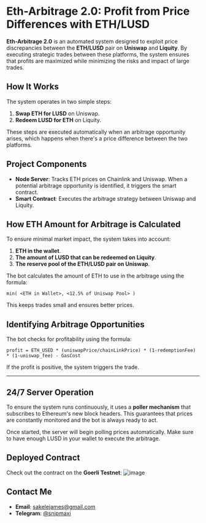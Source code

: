 # **Eth-Arbitrage 2.0: Profit from Price Differences with ETH/LUSD**

**Eth-Arbitrage 2.0** is an automated system designed to exploit price discrepancies between the **ETH/LUSD** pair on **Uniswap** and **Liquity**. By executing strategic trades between these platforms, the system ensures that profits are maximized while minimizing the risks and impact of large trades.


## **How It Works**

The system operates in two simple steps:
1. **Swap ETH for LUSD** on Uniswap.
2. **Redeem LUSD for ETH** on Liquity.

These steps are executed automatically when an arbitrage opportunity arises, which happens when there's a price difference between the two platforms.


## **Project Components**

- **Node Server**: Tracks ETH prices on Chainlink and Uniswap. When a potential arbitrage opportunity is identified, it triggers the smart contract.
- **Smart Contract**: Executes the arbitrage strategy between Uniswap and Liquity.


## **How ETH Amount for Arbitrage is Calculated**

To ensure minimal market impact, the system takes into account:
1. **ETH in the wallet**.
2. **The amount of LUSD that can be redeemed on Liquity**.
3. **The reserve pool of the ETH/LUSD pair on Uniswap**.

The bot calculates the amount of ETH to use in the arbitrage using the formula:
```solidity
min( <ETH in Wallet>, <12.5% of Uniswap Pool> )
```

This keeps trades small and ensures better prices. 



## **Identifying Arbitrage Opportunities**

The bot checks for profitability using the formula:
```solidity
profit = ETH_USED * (uniswapPrice/chainLinkPrice) * (1-redemptionFee) * (1-uniswap_fee) - GasCost
```
If the profit is positive, the system triggers the trade. 

---

## **24/7 Server Operation**

To ensure the system runs continuously, it uses a **poller mechanism** that subscribes to Ethereum's new block headers. This guarantees that prices are constantly monitored and the bot is always ready to act.


Once started, the server will begin polling prices automatically. Make sure to have enough LUSD in your wallet to execute the arbitrage.

## **Deployed Contract**

Check out the contract on the **Goerli Testnet**:
![image](https://user-images.githubusercontent.com/15603274/233756332-55b737ab-4fd2-484a-88c7-99b0538de61c.png)


## **Contact Me**

- **Email**: [sakelejames@gmail.com](mailto:sakelejames@gmail.com)
- **Telegram**: [@snipmaxi](https://t.me/snipmaxi)
